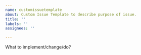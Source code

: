 ```yaml
---
name: customissuetemplate
about: Custom Issue Template to describe purpose of issue.
title: ''
labels: ''
assignees: ''

---
```


What to implement/change/do?
